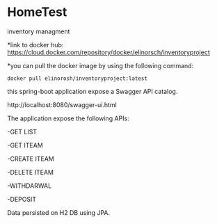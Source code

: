 # HomeTest
inventory managment


*link to docker hub:
https://cloud.docker.com/repository/docker/elinorsch/inventoryproject

*you can pull the docker image by using the following command:
    
    docker pull elinorosh/inventoryproject:latest
    
    
this spring-boot application expose a Swagger API catalog.

http://localhost:8080/swagger-ui.html

The application expose the following APIs:

-GET LIST

-GET ITEAM

-CREATE ITEAM

-DELETE ITEAM

-WITHDARWAL

-DEPOSIT

Data persisted on H2 DB using JPA.

    
